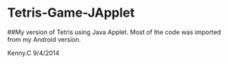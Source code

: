 Tetris-Game-JApplet
===================
##My version of Tetris using Java Applet. 
Most of the code was imported from my Android version.

Kenny.C 9/4/2014
